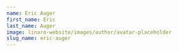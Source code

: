 ```yaml
---
name: Eric Auger
first_name: Eric
last_name: Auger
image: linaro-website/images/author/avatar-placeholder
slug_name: eric-auger
---
```


